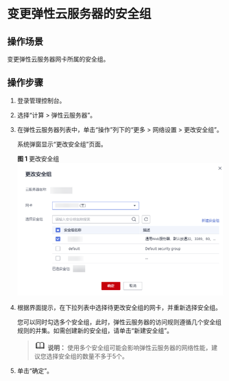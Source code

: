 # 变更弹性云服务器的安全组<a name="SecurityGroup_0006"></a>

## 操作场景<a name="section181956227265"></a>

变更弹性云服务器网卡所属的安全组。

## 操作步骤<a name="section451235718918"></a>

1.  登录管理控制台。
2.  选择“计算 \> 弹性云服务器”。
3.  在弹性云服务器列表中，单击“操作”列下的“更多 \> 网络设置 \> 更改安全组”。

    系统弹窗显示“更改安全组”页面。

    **图 1**  更改安全组<a name="zh-cn_topic_0093492517_fig1891392910249"></a>  
    ![](figures/更改安全组.png "更改安全组")

4.  根据界面提示，在下拉列表中选择待更改安全组的网卡，并重新选择安全组。

    您可以同时勾选多个安全组，此时，弹性云服务器的访问规则遵循几个安全组规则的并集。如需创建新的安全组，请单击“新建安全组”。

    >![](public_sys-resources/icon-note.gif) **说明：** 
    >使用多个安全组可能会影响弹性云服务器的网络性能，建议您选择安全组的数量不多于5个。

5.  单击“确定”。

